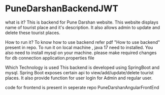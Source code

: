 # PuneDarshanBackendJWT
what is it?
This is backend for Pune Darshan website.
This website displays name of tourist place and it's description.
It also allows admin to update and delete these tourist places.

How to run it?
To know how to use backend refer pdf "How to use backend" present in repo.
To run it on local machine , java 17 need to installed.
You also need to install mysql on your machine.
please make required changes for db connection application.properties file

Which Technology is used
This backend is developed using SpringBoot and mysql.
Spring Boot exposes certain api to view/add/update/delete tourist places.
It also provide function for user login for Admin and regular user.

code for frontend is present in seperate repo PuneDarshanAngularFrontEnd

